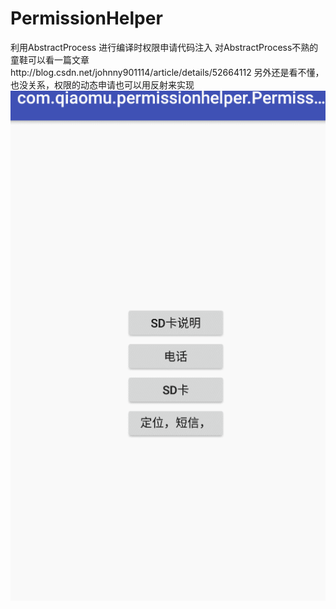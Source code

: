 # PermissionHelper
利用AbstractProcess  进行编译时权限申请代码注入
对AbstractProcess不熟的童鞋可以看一篇文章http://blog.csdn.net/johnny901114/article/details/52664112
另外还是看不懂，也没关系，权限的动态申请也可以用反射来实现
![image](https://github.com/mrme2014/PermissionHelper/raw/master/imgs/1.gif)
